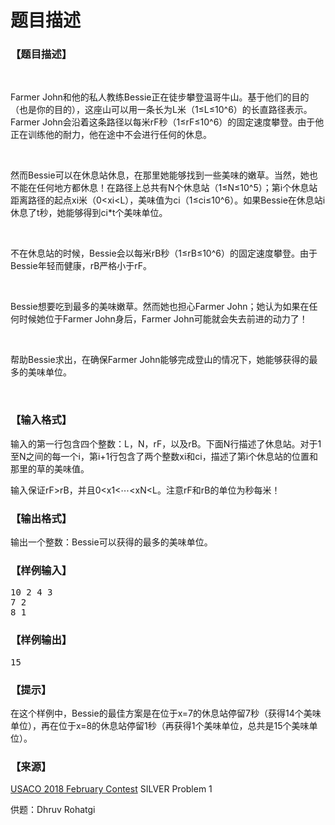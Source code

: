 # 题目描述


<h3>
【题目描述】
</h3>
<p>
<br/>
</p>
<p>
Farmer John和他的私人教练Bessie正在徒步攀登温哥牛山。基于他们的目的（也是你的目的），这座山可以用一条长为L米（1≤L≤10^6）的长直路径表示。Farmer John会沿着这条路径以每米rF秒（1≤rF≤10^6）的固定速度攀登。由于他正在训练他的耐力，他在途中不会进行任何的休息。
</p>
<p>
<br/>
</p>
<p>
然而Bessie可以在休息站休息，在那里她能够找到一些美味的嫩草。当然，她也不能在任何地方都休息！在路径上总共有N个休息站（1≤N≤10^5）；第i个休息站距离路径的起点xi米（0&lt;xi&lt;L），美味值为ci（1≤ci≤10^6）。如果Bessie在休息站i休息了t秒，她能够得到ci*t个美味单位。
</p>
<p>
<br/>
</p>
<p>
不在休息站的时候，Bessie会以每米rB秒（1≤rB≤10^6）的固定速度攀登。由于Bessie年轻而健康，rB严格小于rF。
</p>
<p>
<br/>
</p>
<p>
Bessie想要吃到最多的美味嫩草。然而她也担心Farmer John；她认为如果在任何时候她位于Farmer John身后，Farmer John可能就会失去前进的动力了！
</p>
<p>
<br/>
</p>
<p>
帮助Bessie求出，在确保Farmer John能够完成登山的情况下，她能够获得的最多的美味单位。
</p>
<p>
<br/>
</p>
<h3>
【输入格式】
</h3>
<p>
输入的第一行包含四个整数：L，N，rF，以及rB。下面N行描述了休息站。对于1至N之间的每一个i，第i+1行包含了两个整数xi和ci，描述了第i个休息站的位置和那里的草的美味值。
</p>
<p>
输入保证rF&gt;rB，并且0&lt;x1&lt;⋯&lt;xN&lt;L。注意rF和rB的单位为秒每米！
</p>
<h3>
【输出格式】
</h3>
<p>
输出一个整数：Bessie可以获得的最多的美味单位。
</p>
<h3>
【样例输入】
</h3>
<pre>10 2 4 3
7 2
8 1
</pre>
<h3>
【样例输出】
</h3>
<pre>15</pre>
<h3>
【提示】
</h3>
<p>
在这个样例中，Bessie的最佳方案是在位于x=7的休息站停留7秒（获得14个美味单位），再在位于x=8的休息站停留1秒（再获得1个美味单位，总共是15个美味单位）。
</p>
<h3>
【来源】
</h3>
<p>
<a href="http://www.usaco.org/index.php?page=feb18results" target="_blank">USACO 2018 February Contest</a> SILVER Problem 1
</p>
<p>
供题：Dhruv Rohatgi
</p>
